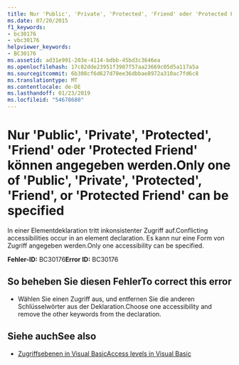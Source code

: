 ```yaml
---
title: Nur 'Public', 'Private', 'Protected', 'Friend' oder 'Protected Friend' können angegeben werden.
ms.date: 07/20/2015
f1_keywords:
- bc30176
- vbc30176
helpviewer_keywords:
- BC30176
ms.assetid: ad31e991-203e-4114-bdbb-45bd3c3646ea
ms.openlocfilehash: 17c82dde23951f3987f57aa23669c05d5a117a5a
ms.sourcegitcommit: 6b308cf6d627d78ee36dbbae8972a310ac7fd6c8
ms.translationtype: MT
ms.contentlocale: de-DE
ms.lasthandoff: 01/23/2019
ms.locfileid: "54678680"
---
```

# <a name="only-one-of-public-private-protected-friend-or-protected-friend-can-be-specified"></a><span data-ttu-id="cb758-102">Nur 'Public', 'Private', 'Protected', 'Friend' oder 'Protected Friend' können angegeben werden.</span><span class="sxs-lookup"><span data-stu-id="cb758-102">Only one of 'Public', 'Private', 'Protected', 'Friend', or 'Protected Friend' can be specified</span></span>
<span data-ttu-id="cb758-103">In einer Elementdeklaration tritt inkonsistenter Zugriff auf.</span><span class="sxs-lookup"><span data-stu-id="cb758-103">Conflicting accessibilities occur in an element declaration.</span></span> <span data-ttu-id="cb758-104">Es kann nur eine Form von Zugriff angegeben werden.</span><span class="sxs-lookup"><span data-stu-id="cb758-104">Only one accessibility can be specified.</span></span>  
  
 <span data-ttu-id="cb758-105">**Fehler-ID:** BC30176</span><span class="sxs-lookup"><span data-stu-id="cb758-105">**Error ID:** BC30176</span></span>  
  
## <a name="to-correct-this-error"></a><span data-ttu-id="cb758-106">So beheben Sie diesen Fehler</span><span class="sxs-lookup"><span data-stu-id="cb758-106">To correct this error</span></span>  
  
-   <span data-ttu-id="cb758-107">Wählen Sie einen Zugriff aus, und entfernen Sie die anderen Schlüsselwörter aus der Deklaration.</span><span class="sxs-lookup"><span data-stu-id="cb758-107">Choose one accessibility and remove the other keywords from the declaration.</span></span>  
  
## <a name="see-also"></a><span data-ttu-id="cb758-108">Siehe auch</span><span class="sxs-lookup"><span data-stu-id="cb758-108">See also</span></span>
- [<span data-ttu-id="cb758-109">Zugriffsebenen in Visual Basic</span><span class="sxs-lookup"><span data-stu-id="cb758-109">Access levels in Visual Basic</span></span>](../../visual-basic/programming-guide/language-features/declared-elements/access-levels.md)
